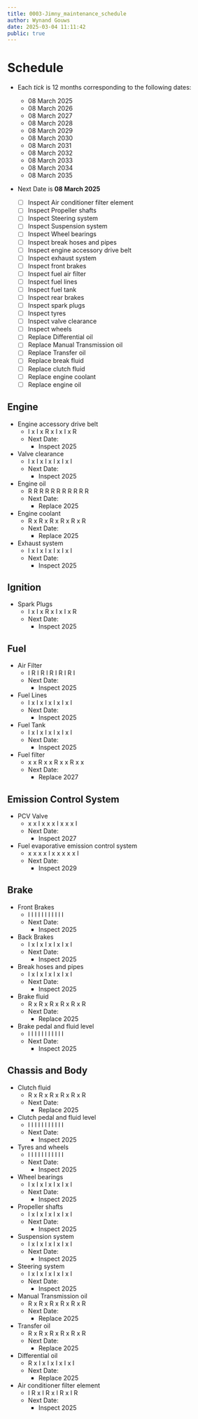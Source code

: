 ```yaml
---
title: 0003-Jimny_maintenance_schedule
author: Wynand Gouws
date: 2025-03-04 11:11:42
public: true
---
```


# Schedule

- Each _tick_ is 12 months corresponding to the following dates:

  - 08 March 2025
  - 08 March 2026
  - 08 March 2027
  - 08 March 2028
  - 08 March 2029
  - 08 March 2030
  - 08 March 2031
  - 08 March 2032
  - 08 March 2033
  - 08 March 2034
  - 08 March 2035

- Next Date is **08 March 2025**
  - [ ] Inspect Air conditioner filter element
  - [ ] Inspect Propeller shafts
  - [ ] Inspect Steering system
  - [ ] Inspect Suspension system
  - [ ] Inspect Wheel bearings
  - [ ] Inspect break hoses and pipes
  - [ ] Inspect engine accessory drive belt
  - [ ] Inspect exhaust system
  - [ ] Inspect front brakes
  - [ ] Inspect fuel air filter
  - [ ] Inspect fuel lines
  - [ ] Inspect fuel tank
  - [ ] Inspect rear brakes
  - [ ] Inspect spark plugs
  - [ ] Inspect tyres
  - [ ] Inspect valve clearance
  - [ ] Inspect wheels
  - [ ] Replace Differential oil
  - [ ] Replace Manual Transmission oil
  - [ ] Replace Transfer oil
  - [ ] Replace break fluid
  - [ ] Replace clutch fluid
  - [ ] Replace engine coolant
  - [ ] Replace engine oil

## Engine

- Engine accessory drive belt
  - I x I x R x I x I x R
  - Next Date:
    - Inspect 2025
- Valve clearance
  - I x I x I x I x I x I
  - Next Date:
    - Inspect 2025
- Engine oil
  - R R R R R R R R R R R
  - Next Date:
    - Replace 2025
- Engine coolant
  - R x R x R x R x R x R
  - Next Date:
    - Replace 2025
- Exhaust system
  - I x I x I x I x I x I
  - Next Date:
    - Inspect 2025

## Ignition

- Spark Plugs
  - I x I x R x I x I x R
  - Next Date:
    - Inspect 2025

## Fuel

- Air Filter
  - I R I R I R I R I R I
  - Next Date:
    - Inspect 2025
- Fuel Lines
  - I x I x I x I x I x I
  - Next Date:
    - Inspect 2025
- Fuel Tank
  - I x I x I x I x I x I
  - Next Date:
    - Inspect 2025
- Fuel filter
  - x x R x x R x x R x x
  - Next Date:
    - Replace 2027

## Emission Control System

- PCV Valve
  - x x I x x x I x x x I
  - Next Date:
    - Inspect 2027
- Fuel evaporative emission control system
  - x x x x I x x x x x I
  - Next Date:
    - Inspect 2029

## Brake

- Front Brakes
  - I I I I I I I I I I I
  - Next Date:
    - Inspect 2025
- Back Brakes
  - I x I x I x I x I x I
  - Next Date:
    - Inspect 2025
- Break hoses and pipes
  - I x I x I x I x I x I
  - Next Date:
    - Inspect 2025
- Brake fluid
  - R x R x R x R x R x R
  - Next Date:
    - Replace 2025
- Brake pedal and fluid level
  - I I I I I I I I I I I
  - Next Date:
    - Inspect 2025

## Chassis and Body

- Clutch fluid
  - R x R x R x R x R x R
  - Next Date:
    - Replace 2025
- Clutch pedal and fluid level
  - I I I I I I I I I I I
  - Next Date:
    - Inspect 2025
- Tyres and wheels
  - I I I I I I I I I I I
  - Next Date:
    - Inspect 2025
- Wheel bearings
  - I x I x I x I x I x I
  - Next Date:
    - Inspect 2025
- Propeller shafts
  - I x I x I x I x I x I
  - Next Date:
    - Inspect 2025
- Suspension system
  - I x I x I x I x I x I
  - Next Date:
    - Inspect 2025
- Steering system
  - I x I x I x I x I x I
  - Next Date:
    - Inspect 2025
- Manual Transmission oil
  - R x R x R x R x R x R
  - Next Date:
    - Replace 2025
- Transfer oil
  - R x R x R x R x R x R
  - Next Date:
    - Replace 2025
- Differential oil
  - R x I x I x I x I x I
  - Next Date:
    - Replace 2025
- Air conditioner filter element
  - I R x I R x I R x I R
  - Next Date:
    - Inspect 2025

